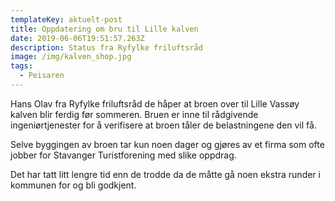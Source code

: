 ```yaml
---
templateKey: aktuelt-post
title: Oppdatering om bru til Lille kalven
date: 2019-06-06T19:51:57.263Z
description: Status fra Ryfylke friluftsråd
image: /img/kalven_shop.jpg
tags:
  - Peisaren
---
```

Hans Olav fra Ryfylke friluftsråd de håper at broen over til Lille Vassøy kalven blir ferdig før sommeren. Bruen er inne til rådgivende ingeniørtjenester for å verifisere at broen tåler de belastningene den vil få. 

Selve byggingen av broen tar kun noen dager og gjøres av et firma som ofte jobber for Stavanger Turistforening med slike oppdrag. 

Det har tatt litt lengre tid enn de trodde da de måtte gå noen ekstra runder i kommunen for og bli godkjent.
